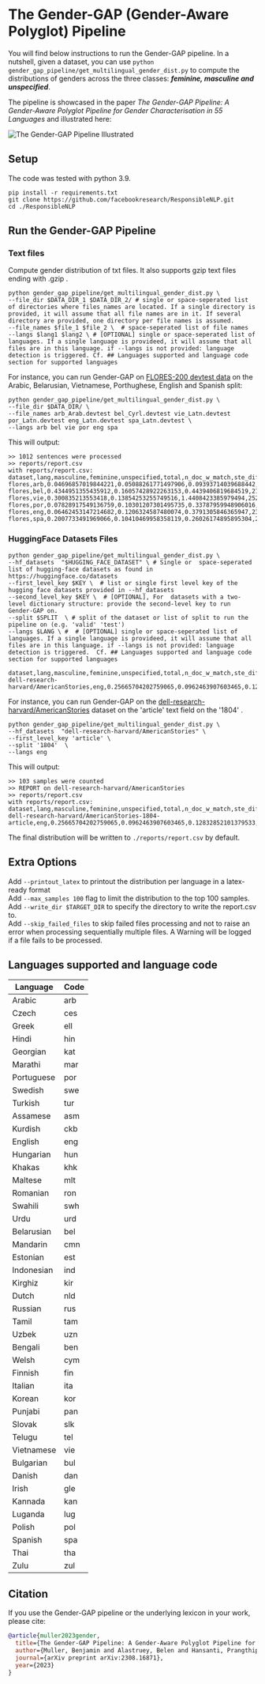 # The Gender-GAP (Gender-Aware Polyglot) Pipeline

You will find below instructions to run the Gender-GAP pipeline. 
In a nutshell, given a dataset, you can use `python gender_gap_pipeline/get_multilingual_gender_dist.py` to compute the distributions of genders across the three classes: ***feminine, masculine and unspecified***. 

The pipeline is showcased in the paper *The Gender-GAP Pipeline: A Gender-Aware Polyglot Pipeline for Gender Characterisation in 55 Languages* and illustrated here:

![The Gender-GAP Pipeline Illustrated](https://github.com/facebookresearch/ResponsibleNLP/blob/main/gender_gap_pipeline/GenderGAP_img.png)


## Setup 

The code was tested with python 3.9. 

```
pip install -r requirements.txt
git clone https://github.com/facebookresearch/ResponsibleNLP.git
cd ./ResponsibleNLP
```

## Run the Gender-GAP Pipeline

### Text files 

Compute gender distribution of txt files. It also supports gzip text files ending with .gzip . 

```
python gender_gap_pipeline/get_multilingual_gender_dist.py \
--file_dir $DATA_DIR_1 $DATA_DIR_2/ # single or space-seperated list of directories where files_names are located. If a single directory is provided, it will assume that all file names are in it. If several directory are provided, one directory per file names is assumed. 
--file_names $file_1 $file_2 \  # space-seperated list of file names
--langs $lang1 $lang2 \ # [OPTIONAL] single or space-seperated list of languages. If a single language is provideed, it will assume that all files are in this language. if --langs is not provided: language detection is triggered. Cf. ## Languages supported and language code section for supported languages
```

For instance, you can run Gender-GAP on [FLORES-200 devtest data](https://github.com/facebookresearch/flores) on the Arabic, Belarusian, Vietnamese, Porthughese, English and Spanish split:

```
python gender_gap_pipeline/get_multilingual_gender_dist.py \
--file_dir $DATA_DIR/ \
--file_names arb_Arab.devtest bel_Cyrl.devtest vie_Latn.devtest por_Latn.devtest eng_Latn.devtest spa_Latn.devtest \
--langs arb bel vie por eng spa
```

This will output:

```
>> 1012 sentences were processed
>> reports/report.csv
with reports/report.csv: 
dataset,lang,masculine,feminine,unspecified,total,n_doc_w_match,ste_diff_fem_masc
flores,arb,0.04696857019844221,0.05088261771497906,0.09393714039688442,25549,4.051383399209486,0.00019570605268052815
flores,bel,0.4344951355435912,0.16057428922263153,0.4439406819684519,21174,12.747035573122531,0.000529808161936923
flores,vie,0.300835213553418,0.13854253255749516,1.4408423385979494,25263,30.632411067193676,0.0004016076337256879
flores,por,0.07828917549136759,0.10301207301495735,0.33787959948906016,24269,10.869565217391305,0.0002733229399289237
flores,eng,0.06462453147214682,0.1206324587480074,0.3791305846365947,23211,11.16600790513834,0.00028249642743351656
flores,spa,0.2007733491969066,0.10410469958358119,0.26026174895895304,26896,12.25296442687747,0.00033663613796724475
```


### HuggingFace Datasets Files

```
python gender_gap_pipeline/get_multilingual_gender_dist.py \
--hf_datasets  "$HUGGING_FACE_DATASET" \ # Single or  space-seperated list of hugging-face datasets as found in https://huggingface.co/datasets 
--first_level_key $KEY \  # list or single first level key of the hugging face datasets provided in --hf_datasets
--second_level_key $KEY \  # [OPTIONAL], For  datasets with a two-level dictionary structure: provide the second-level key to run Gender-GAP on. 
--split $SPLIT  \ # split of the dataset or list of split to run the pipeline on (e.g. 'valid' 'test')
--langs $LANG \ #  # [OPTIONAL] single or space-seperated list of languages. If a single language is provideed, it will assume that all files are in this language. if --langs is not provided: language detection is triggered.  Cf. ## Languages supported and language code section for supported languages

dataset,lang,masculine,feminine,unspecified,total,n_doc_w_match,ste_diff_fem_masc
dell-research-harvard/AmericanStories,eng,0.25665704202759065,0.0962463907603465,0.12832852101379533,3117,11.650485436893204,0.001063826559203403
```

For instance, you can run Gender-GAP on the [dell-research-harvard/AmericanStories](https://huggingface.co/datasets/dell-research-harvard/AmericanStories) dataset on the 'article' text field on the '1804' .
```
python gender_gap_pipeline/get_multilingual_gender_dist.py \
--hf_datasets  "dell-research-harvard/AmericanStories" \
--first_level_key 'article' \
--split '1804'  \
--langs eng 
```

This will output:
```
>> 103 samples were counted
>> REPORT on dell-research-harvard/AmericanStories
>> reports/report.csv
with reports/report.csv: 
dataset,lang,masculine,feminine,unspecified,total,n_doc_w_match,ste_diff_fem_masc
dell-research-harvard/AmericanStories-1804-article,eng,0.25665704202759065,0.0962463907603465,0.12832852101379533,3117,11.650485436893204,0.001063826559203403
```

The final distribution will be written to ```./reports/report.csv``` by default.

## Extra Options

Add ```--printout_latex``` to printout the distribution per language in a latex-ready format    
Add ```--max_samples 100``` flag to limit the distribution to the top 100 samples.  
Add ```--write_dir $TARGET_DIR``` to specify the directory to write the report.csv to.  
Add ```--skip_failed_files``` to skip failed files processing and not to raise an error when processing sequentially multiple files. A Warning will be logged if a file fails to be processed. 

 
## Languages supported and language code

| Language    | Code |
|-------------|------|
| Arabic      | arb  |
| Czech       | ces  |
| Greek       | ell  |
| Hindi       | hin  |
| Georgian    | kat  |
| Marathi     | mar  |
| Portuguese  | por  |
| Swedish     | swe  |
| Turkish     | tur  |
| Assamese    | asm  |
| Kurdish     | ckb  |
| English     | eng  |
| Hungarian   | hun  |
| Khakas      | khk  |
| Maltese     | mlt  |
| Romanian    | ron  |
| Swahili     | swh  |
| Urdu        | urd  |
| Belarusian  | bel  |
| Mandarin    | cmn  |
| Estonian    | est  |
| Indonesian  | ind  |
| Kirghiz     | kir  |
| Dutch       | nld  |
| Russian     | rus  |
| Tamil       | tam  |
| Uzbek       | uzn  |
| Bengali     | ben  |
| Welsh       | cym  |
| Finnish     | fin  |
| Italian     | ita  |
| Korean      | kor  |
| Punjabi     | pan  |
| Slovak      | slk  |
| Telugu      | tel  |
| Vietnamese  | vie  |
| Bulgarian   | bul  |
| Danish      | dan  |
| Irish       | gle  |
| Kannada     | kan  |
| Luganda     | lug  |
| Polish      | pol  |
| Spanish     | spa  |
| Thai        | tha  |
| Zulu        | zul  |




## Citation

If you use the Gender-GAP pipeline or the underlying lexicon in your work, please cite:

```bibtex
@article{muller2023gender,
  title={The Gender-GAP Pipeline: A Gender-Aware Polyglot Pipeline for Gender Characterisation in 55 Languages},
  author={Muller, Benjamin and Alastruey, Belen and Hansanti, Prangthip and Kalbassi, Elahe and Ropers, Christophe and Smith, Eric Michael and Williams, Adina and Zettlemoyer, Luke and Andrews, Pierre and Costa-juss{\`a}, Marta R},
  journal={arXiv preprint arXiv:2308.16871},
  year={2023}
}
```